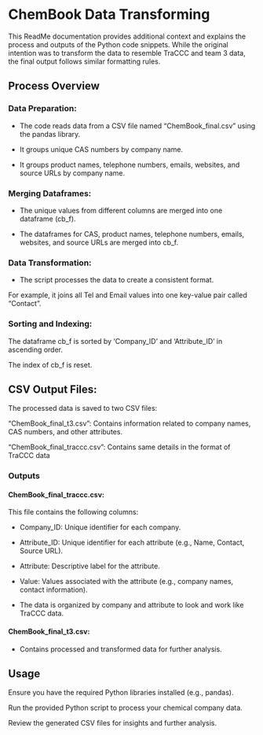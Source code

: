 # ChemBook Data Transforming 

This ReadMe documentation provides additional context and explains the process and outputs of the Python code snippets. While the original intention was to transform the data to resemble TraCCC and team 3 data, the final output follows similar formatting rules. 

## Process Overview 

### Data Preparation: 

- The code reads data from a CSV file named “ChemBook_final.csv” using the pandas library. 

- It groups unique CAS numbers by company name. 

- It groups product names, telephone numbers, emails, websites, and source URLs by company name. 

### Merging Dataframes: 

- The unique values from different columns are merged into one dataframe (cb_f). 

- The dataframes for CAS, product names, telephone numbers, emails, websites, and source URLs are merged into cb_f. 

### Data Transformation: 

- The script processes the data to create a consistent format. 

For example, it joins all Tel and Email values into one key-value pair called “Contact”. 

### Sorting and Indexing: 

The dataframe cb_f is sorted by ‘Company_ID’ and ‘Attribute_ID’ in ascending order. 

The index of cb_f is reset. 

## CSV Output Files: 

The processed data is saved to two CSV files:  

“ChemBook_final_t3.csv”: Contains information related to company names, CAS numbers, and other attributes. 

“ChemBook_final_traccc.csv”: Contains same details in the format of TraCCC data 

### Outputs 

#### ChemBook_final_traccc.csv: 

This file contains the following columns:  

- Company_ID: Unique identifier for each company. 

- Attribute_ID: Unique identifier for each attribute (e.g., Name, Contact, Source URL). 

- Attribute: Descriptive label for the attribute. 

- Value: Values associated with the attribute (e.g., company names, contact information). 

- The data is organized by company and attribute to look and work like TraCCC data. 

#### ChemBook_final_t3.csv: 

- Contains processed and transformed data for further analysis. 

## Usage 

Ensure you have the required Python libraries installed (e.g., pandas). 

Run the provided Python script to process your chemical company data. 

Review the generated CSV files for insights and further analysis. 
